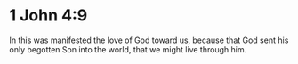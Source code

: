 # 1 John 4:9

In this was manifested the love of God toward us, because that God sent his only begotten Son into the world, that we might live through him.